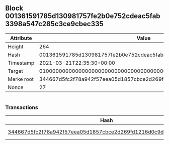 ## Block 001361591785d130981757fe2b0e752cdeac5fab3398a547c285c3ce9cbec335

Attribute | Value
--- | ---
Height | 264
Hash | 001361591785d130981757fe2b0e752cdeac5fab3398a547c285c3ce9cbec335
Timestamp | 2021-03-21T22:35:30+00:00
Target | 0100000000000000000000000000000000000000000000000000000000000000
Merke root | 344667d5fc2f78a942f57eea05d1857cbce2d269fd1216d0c9d8e2497531a576
Nonce | 27

```

```

### Transactions

Hash | Amount
--- | ---
[344667d5fc2f78a942f57eea05d1857cbce2d269fd1216d0c9d8e2497531a576](344667d5fc2f78a942f57eea05d1857cbce2d269fd1216d0c9d8e2497531a576.md) | 10.00000000 SKEPTI 
